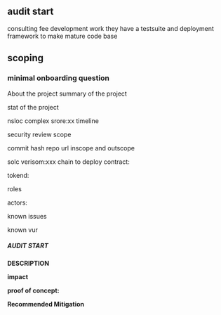 ## audit start

consulting fee
development work
they have a testsuite and deployment framework to make mature code base

## scoping


### minimal onboarding question

About the project
summary of the project

stat of the project

nsloc
complex srore:xx
timeline


security review scope

commit hash
repo url
inscope and outscope

solc verisom:xxx
chain to deploy contract:

tokend:


roles

actors:


known issues

known vur


##### AUDIT START

**DESCRIPTION** 

**impact**

**proof of concept:**

**Recommended Mitigation**  